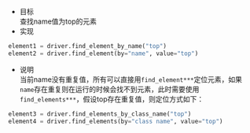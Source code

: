 * 目标  
查找name值为top的元素
* 实现
```python
element1 = driver.find_element_by_name("top")
element2 = driver.find_element(by="name", value="top")
```
* 说明  
当前name没有重复值，所有可以直接用`find_element***`定位元素，如果`name`存在重复则在运行的时候会找不到元素，此时需要使用`find_elements***`，假设top存在重复值，则定位方式如下：
```python
element3 = driver.find_elements_by_class_name("top")
element4 = driver.find_elements(by="class name", value="top")
```